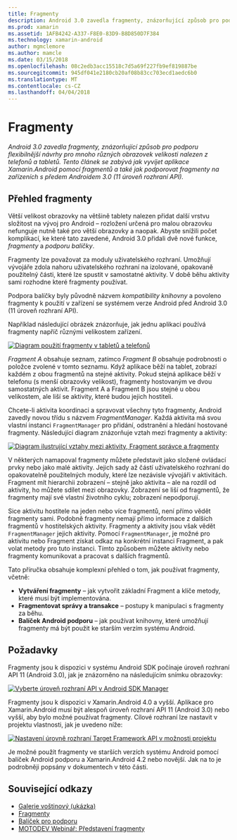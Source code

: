```yaml
---
title: Fragmenty
description: Android 3.0 zavedla fragmenty, znázorňující způsob pro podporu flexibilnější návrhy pro mnoho různých obrazovek velikosti nalezen z telefonů a tabletů. Tento článek se zabývá jak vyvíjet aplikace Xamarin.Android pomocí fragmentů a také jak podporovat fragmenty na zařízeních s předem Androidem 3.0 (11 úroveň rozhraní API).
ms.prod: xamarin
ms.assetid: 1AFB4242-A337-F8E0-83D9-B8D850D7F384
ms.technology: xamarin-android
author: mgmclemore
ms.author: mamcle
ms.date: 03/15/2018
ms.openlocfilehash: 08c2edb3acc15518c7d5a69f227fb9ef819887be
ms.sourcegitcommit: 945df041e2180cb20af08b83cc703ecd1aedc6b0
ms.translationtype: MT
ms.contentlocale: cs-CZ
ms.lasthandoff: 04/04/2018
---
```

# <a name="fragments"></a>Fragmenty

_Android 3.0 zavedla fragmenty, znázorňující způsob pro podporu flexibilnější návrhy pro mnoho různých obrazovek velikosti nalezen z telefonů a tabletů. Tento článek se zabývá jak vyvíjet aplikace Xamarin.Android pomocí fragmentů a také jak podporovat fragmenty na zařízeních s předem Androidem 3.0 (11 úroveň rozhraní API)._

## <a name="fragments-overview"></a>Přehled fragmenty

Větší velikost obrazovky na většině tablety nalezen přidat další vrstvu složitost na vývoj pro Android – rozložení určená pro malou obrazovku nefunguje nutně také pro větší obrazovky a naopak. Abyste snížili počet komplikací, ke které tato zavedené, Android 3.0 přidali dvě nové funkce, *fragmenty* a *podporu balíčky*.

Fragmenty lze považovat za moduly uživatelského rozhraní. Umožňují vývojáře zdola nahoru uživatelského rozhraní na izolované, opakovaně použitelný části, které lze spustit v samostatné aktivity. V době běhu aktivity sami rozhodne které fragmenty používat.

Podpora balíčky byly původně názvem *kompatibility knihovny* a povoleno fragmenty k použití v zařízení se systémem verze Android před Android 3.0 (11 úroveň rozhraní API).

Například následující obrázek znázorňuje, jak jednu aplikaci používá fragmenty napříč různými velikostem zařízení.

[![Diagram použití fragmenty v tabletů a telefonů](images/00.png)](images/00.png#lightbox)

*Fragment A* obsahuje seznam, zatímco *Fragment B* obsahuje podrobnosti o položce zvolené v tomto seznamu. Když aplikace běží na tablet, zobrazí každém z obou fragmentů na stejné aktivity. Pokud stejná aplikace běží v telefonu (s menší obrazovky velikost), fragmenty hostovaným ve dvou samostatných aktivit. Fragment A a Fragment B jsou stejné u obou velikostem, ale liší se aktivity, které budou jejich hostiteli.

Chcete-li aktivita koordinaci a spravovat všechny tyto fragmenty, Android zavedly novou třídu s názvem *FragmentManager*. Každá aktivita má svou vlastní instanci `FragmentManager` pro přidání, odstranění a hledání hostované fragmenty. Následující diagram znázorňuje vztah mezi fragmenty a aktivity:

[![Diagram ilustrující vztahy mezi aktivity, Fragment správce a fragmenty](images/01.png)](images/01.png#lightbox)

V některých namapoval fragmenty můžete představit jako složené ovládací prvky nebo jako malé aktivity. Jejich sady až částí uživatelského rozhraní do opakovatelně použitelných moduly, které lze nezávisle vývojáři v aktivitách. Fragment mít hierarchii zobrazení – stejně jako aktivita – ale na rozdíl od aktivity, ho můžete sdílet mezi obrazovky. Zobrazení se liší od fragmentů, že fragmenty mají své vlastní životního cyklu; zobrazení nepodporují.

Sice aktivitu hostitele na jeden nebo více fragmentů, není přímo vědět fragmenty sami. Podobně fragmenty nemají přímo informace z dalších fragmentů v hostitelských aktivity. Fragmenty a aktivity jsou však vědět `FragmentManager` jejich aktivity. Pomocí `FragmentManager`, je možné pro aktivitu nebo Fragment získat odkaz na konkrétní instanci Fragment, a pak volat metody pro tuto instanci. Tímto způsobem můžete aktivity nebo fragmenty komunikovat a pracovat s dalších fragmentů.

Tato příručka obsahuje komplexní přehled o tom, jak používat fragmenty, včetně:

-   **Vytváření fragmenty** – jak vytvořit základní Fragment a klíče metody, které musí být implementována.
-   **Fragmentovat správy a transakce** – postupy k manipulaci s fragmenty za běhu.
-   **Balíček Android podporu** – jak používat knihovny, které umožňují fragmenty má být použit ke starším verzím systému Android.


## <a name="requirements"></a>Požadavky

Fragmenty jsou k dispozici v systému Android SDK počínaje úroveň rozhraní API 11 (Android 3.0), jak je znázorněno na následujícím snímku obrazovky:

[![Vyberte úroveň rozhraní API v Android SDK Manager](images/02.png)](images/02.png#lightbox)

Fragmenty jsou k dispozici v Xamarin.Android 4.0 a vyšší. Aplikace pro Xamarin.Android musí být alespoň úroveň rozhraní API 11 (Android 3.0) nebo vyšší, aby bylo možné používat fragmenty. Cílové rozhraní lze nastavit v projektu vlastnosti, jak je uvedeno níže:

[![Nastavení úrovně rozhraní Target Framework API v možnosti projektu](images/03-sml.png)](images/03.png#lightbox)

Je možné použít fragmenty ve starších verzích systému Android pomocí balíček Android podporu a Xamarin.Android 4.2 nebo novější. Jak na to je podrobněji popsány v dokumentech v této části.


## <a name="related-links"></a>Související odkazy

- [Galerie voštinový (ukázka)](https://developer.xamarin.com/samples/monodroid/HoneycombGallery)
- [Fragmenty](http://developer.android.com/guide/topics/fundamentals/fragments.html)
- [Balíček pro podporu](http://developer.android.com/sdk/compatibility-library.html)
- [MOTODEV Webinář: Představení fragmenty](http://motodev.adobeconnect.com/p9h1aqk3ttn/)

